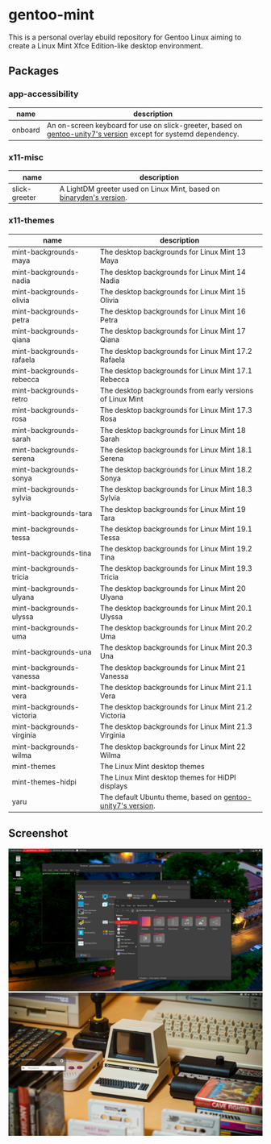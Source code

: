 # gentoo-mint
This is a personal overlay ebuild repository for Gentoo Linux aiming to create a Linux Mint Xfce Edition-like desktop environment.

## Packages

### app-accessibility
| name    | description                                                                                                                                                                                             |
|---------|---------------------------------------------------------------------------------------------------------------------------------------------------------------------------------------------------------|
| onboard | An on-screen keyboard for use on slick-greeter, based on [gentoo-unity7's version](https://github.com/gentoo-mirror/gentoo-unity7/tree/master/app-accessibility/onboard) except for systemd dependency. |

### x11-misc
| name          | description                                                                                                                                          |
|---------------|------------------------------------------------------------------------------------------------------------------------------------------------------|
| slick-greeter | A LightDM greeter used on Linux Mint, based on [binaryden's version](https://github.com/gentoo-mirror/binaryden/tree/master/x11-misc/slick-greeter). |

### x11-themes
| name                      | description                                                                                                                                     |
|---------------------------|-------------------------------------------------------------------------------------------------------------------------------------------------|
| mint-backgrounds-maya     | The desktop backgrounds for Linux Mint 13 Maya                                                                                                  |
| mint-backgrounds-nadia    | The desktop backgrounds for Linux Mint 14 Nadia                                                                                                 |
| mint-backgrounds-olivia   | The desktop backgrounds for Linux Mint 15 Olivia                                                                                                |
| mint-backgrounds-petra    | The desktop backgrounds for Linux Mint 16 Petra                                                                                                 |
| mint-backgrounds-qiana    | The desktop backgrounds for Linux Mint 17 Qiana                                                                                                 |
| mint-backgrounds-rafaela  | The desktop backgrounds for Linux Mint 17.2 Rafaela                                                                                             |
| mint-backgrounds-rebecca  | The desktop backgrounds for Linux Mint 17.1 Rebecca                                                                                             |
| mint-backgrounds-retro    | The desktop backgrounds from early versions of Linux Mint                                                                                       |
| mint-backgrounds-rosa     | The desktop backgrounds for Linux Mint 17.3 Rosa                                                                                                |
| mint-backgrounds-sarah    | The desktop backgrounds for Linux Mint 18 Sarah                                                                                                 |
| mint-backgrounds-serena   | The desktop backgrounds for Linux Mint 18.1 Serena                                                                                              |
| mint-backgrounds-sonya    | The desktop backgrounds for Linux Mint 18.2 Sonya                                                                                               |
| mint-backgrounds-sylvia   | The desktop backgrounds for Linux Mint 18.3 Sylvia                                                                                              |
| mint-backgrounds-tara     | The desktop backgrounds for Linux Mint 19 Tara                                                                                                  |
| mint-backgrounds-tessa    | The desktop backgrounds for Linux Mint 19.1 Tessa                                                                                               |
| mint-backgrounds-tina     | The desktop backgrounds for Linux Mint 19.2 Tina                                                                                                |
| mint-backgrounds-tricia   | The desktop backgrounds for Linux Mint 19.3 Tricia                                                                                              |
| mint-backgrounds-ulyana   | The desktop backgrounds for Linux Mint 20 Ulyana                                                                                                |
| mint-backgrounds-ulyssa   | The desktop backgrounds for Linux Mint 20.1 Ulyssa                                                                                              |
| mint-backgrounds-uma      | The desktop backgrounds for Linux Mint 20.2 Uma                                                                                                 |
| mint-backgrounds-una      | The desktop backgrounds for Linux Mint 20.3 Una                                                                                                 |
| mint-backgrounds-vanessa  | The desktop backgrounds for Linux Mint 21 Vanessa                                                                                               |
| mint-backgrounds-vera     | The desktop backgrounds for Linux Mint 21.1 Vera                                                                                                |
| mint-backgrounds-victoria | The desktop backgrounds for Linux Mint 21.2 Victoria                                                                                            |
| mint-backgrounds-virginia | The desktop backgrounds for Linux Mint 21.3 Virginia                                                                                            |
| mint-backgrounds-wilma    | The desktop backgrounds for Linux Mint 22 Wilma                                                                                                 |
| mint-themes               | The Linux Mint desktop themes                                                                                                                   |
| mint-themes-hidpi         | The Linux Mint desktop themes for HiDPI displays                                                                                                |
| yaru                      | The default Ubuntu theme, based on [gentoo-unity7's version](https://github.com/gentoo-mirror/gentoo-unity7/tree/master/x11-themes/yaru-theme). |

## Screenshot
![desktop.jpg](/assets/images/desktop.jpg)
![login.jpg](/assets/images/login.jpg)
